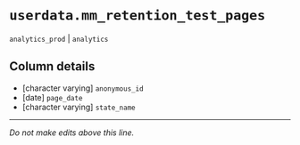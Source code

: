 # `userdata.mm_retention_test_pages`
`analytics_prod` | `analytics`

## Column details
* [character varying] `anonymous_id`
* [date]      `page_date`
* [character varying] `state_name`

-------------------------------------------------------------------------------
*Do not make edits above this line.*
